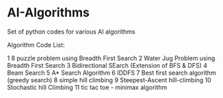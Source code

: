 # AI-Algorithms
Set of python  codes for various AI algorithms


Algorithm Code List:

1  8 puzzle problem using Breadth First Search
2  Water Jug Problem using Breadth First Search
3  Bidirectional SEarch (Extension of BFS & DFS)
4  Beam Search
5  A* Search Algorithm
6  IDDFS
7  Best first search algorithm (greedy search)
8  simple hill climbing
9  Steepest-Ascent hill-climbing
10 Stochastic hill Climbing
11 tic tac toe - minimax algorithm
